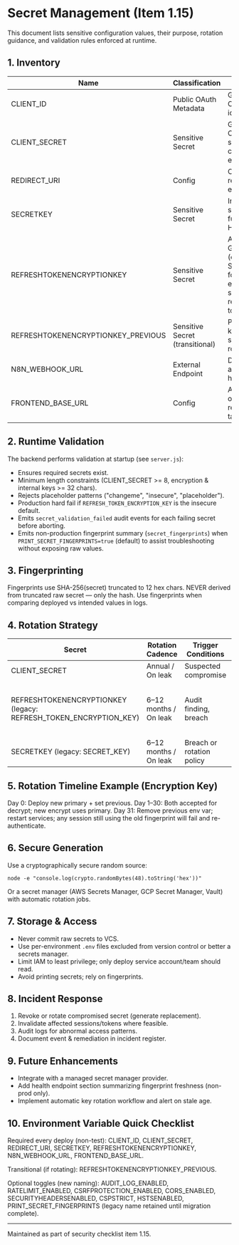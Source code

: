 # Secret Management (Item 1.15)

This document lists sensitive configuration values, their purpose, rotation guidance, and validation rules enforced at runtime.

## 1. Inventory

| Name | Classification | Purpose | Required | Notes |
|------|----------------|---------|----------|-------|
| CLIENT_ID | Public OAuth Metadata | Google OAuth client identifier | Yes | Not secret, but validated for presence. |
| CLIENT_SECRET | Sensitive Secret | Google OAuth client secret for code exchange | Yes | Rotate immediately if leaked. |
| REDIRECT_URI | Config | OAuth redirect endpoint | Yes | Must match Google Console settings. |
| SECRETKEY | Sensitive Secret | Internal signing / future token HMAC uses | Yes | 32+ bytes recommended. (Legacy: SECRET_KEY) |
| REFRESHTOKENENCRYPTIONKEY | Sensitive Secret | AES-256-GCM key (derived via SHA-256) for encrypting stored refresh tokens | Yes | MUST be strong & random; placeholder forbidden in production. (Legacy: REFRESH_TOKEN_ENCRYPTION_KEY) |
| REFRESHTOKENENCRYPTIONKEY_PREVIOUS | Sensitive Secret (transitional) | Previous key for seamless rotation | No | Remove after rotation window closes. (Legacy: REFRESH_TOKEN_ENCRYPTION_KEY_PREVIOUS) |
| N8N_WEBHOOK_URL | External Endpoint | Downstream automation hook | Yes | Not inherently secret but may reveal architecture; treat as internal. |
| FRONTEND_BASE_URL | Config | Allowed origin / redirect target | Yes | Used for CORS allow-list. |

## 2. Runtime Validation

The backend performs validation at startup (see `server.js`):
- Ensures required secrets exist.
- Minimum length constraints (CLIENT_SECRET >= 8, encryption & internal keys >= 32 chars).
- Rejects placeholder patterns ("changeme", "insecure", "placeholder").
- Production hard fail if `REFRESH_TOKEN_ENCRYPTION_KEY` is the insecure default.
- Emits `secret_validation_failed` audit events for each failing secret before aborting.
- Emits non-production fingerprint summary (`secret_fingerprints`) when `PRINT_SECRET_FINGERPRINTS=true` (default) to assist troubleshooting without exposing raw values.

## 3. Fingerprinting

Fingerprints use SHA-256(secret) truncated to 12 hex chars. NEVER derived from truncated raw secret — only the hash. Use fingerprints when comparing deployed vs intended values in logs.

## 4. Rotation Strategy

| Secret | Rotation Cadence | Trigger Conditions | Procedure |
|--------|------------------|--------------------|-----------|
| CLIENT_SECRET | Annual / On leak | Suspected compromise | Create new OAuth client or regenerate secret; deploy; revoke old if unused. |
| REFRESHTOKENENCRYPTIONKEY (legacy: REFRESH_TOKEN_ENCRYPTION_KEY) | 6–12 months / On leak | Audit finding, breach | Set new key as REFRESHTOKENENCRYPTIONKEY; move old to REFRESHTOKENENCRYPTIONKEY_PREVIOUS; deploy; allow re-encryption as sessions refresh; remove previous after 30 days. |
| SECRETKEY (legacy: SECRET_KEY) | 6–12 months / On leak | Breach or rotation policy | Generate 32+ random bytes; deploy; (future) invalidates signed artifacts if used. |

## 5. Rotation Timeline Example (Encryption Key)
Day 0: Deploy new primary + set previous.
Day 1–30: Both accepted for decrypt; new encrypt uses primary.
Day 31: Remove previous env var; restart services; any session still using the old fingerprint will fail and re-authenticate.

## 6. Secure Generation
Use a cryptographically secure random source:
```
node -e "console.log(crypto.randomBytes(48).toString('hex'))"
```
Or a secret manager (AWS Secrets Manager, GCP Secret Manager, Vault) with automatic rotation jobs.

## 7. Storage & Access
- Never commit raw secrets to VCS.
- Use per-environment `.env` files excluded from version control or better a secrets manager.
- Limit IAM to least privilege; only deploy service account/team should read.
- Avoid printing secrets; rely on fingerprints.

## 8. Incident Response
1. Revoke or rotate compromised secret (generate replacement).
2. Invalidate affected sessions/tokens where feasible.
3. Audit logs for abnormal access patterns.
4. Document event & remediation in incident register.

## 9. Future Enhancements
- Integrate with a managed secret manager provider.
- Add health endpoint section summarizing fingerprint freshness (non-prod only).
- Implement automatic key rotation workflow and alert on stale age.

## 10. Environment Variable Quick Checklist
Required every deploy (non-test): CLIENT_ID, CLIENT_SECRET, REDIRECT_URI, SECRETKEY, REFRESHTOKENENCRYPTIONKEY, N8N_WEBHOOK_URL, FRONTEND_BASE_URL.

Transitional (if rotating): REFRESHTOKENENCRYPTIONKEY_PREVIOUS.

Optional toggles (new naming): AUDIT_LOG_ENABLED, RATELIMIT_ENABLED, CSRFPROTECTION_ENABLED, CORS_ENABLED, SECURITYHEADERSENABLED, CSPSTRICT, HSTSENABLED, PRINT_SECRET_FINGERPRINTS (legacy name retained until migration complete).

---
Maintained as part of security checklist item 1.15.
